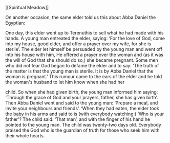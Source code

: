[[Spiritual Meadow]]
 
On another occasion, the same elder told us this about Abba Daniel the Egyptian:  
 
One day, this elder went up to Terenuthis to sell what he had made with his hands. A young man entreated the elder, saying: ‘For the love of God, come into my house, good elder, and offer a prayer over my wife, for she is sterile’. The elder let himself be persuaded by the young man and went off into his house with him, He offered a prayer over the woman and (as it was the will of God that she should do so,) she became pregnant. Some men who did not fear God began to defame the elder and to say: ‘The truth of the matter is that the young man is sterile. It is by Abba Daniel that the woman is pregnant.’ This rumour came to the ears of the elder and he told the woman's husband to let him know when she had her  
 
child. So when she had given birth, the young man informed him saying: ‘Through the grace of God and your prayers, father, she has given birth’. Then Abba Daniel went and said to the young man: ‘Prepare a meal, and invite your neighbours and friends’. ‘When they had eaten, the elder took the baby in his arms and said to is (with everybody watching:) ‘Who is your father’? The child said: ‘That man’, and with the finger of his hand he pointed to the young man. The child was twenty-two days old. Everybody praised the God who is the guardian of truth for those who seek him with their whole hearts.
